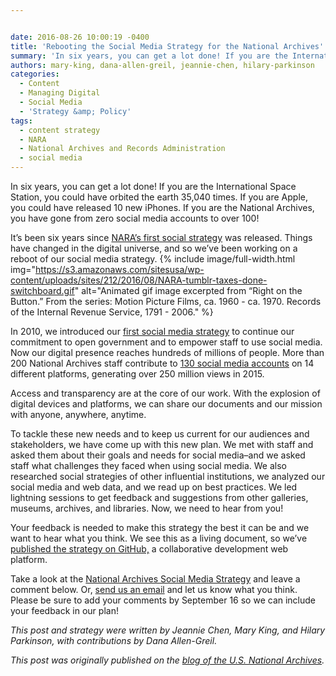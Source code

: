 ```yaml
---


date: 2016-08-26 10:00:19 -0400
title: 'Rebooting the Social Media Strategy for the National Archives'
summary: 'In six years, you can get a lot done! If you are the International Space Station, you could have orbited the earth 35,040 times. If you are Apple, you could have released 10 new iPhones. If you are the National Archives, you have gone from zero social media accounts to over 100! It&rsquo;s been six'
authors: mary-king, dana-allen-greil, jeannie-chen, hilary-parkinson
categories:
  - Content
  - Managing Digital
  - Social Media
  - 'Strategy &amp; Policy'
tags:
  - content strategy
  - NARA
  - National Archives and Records Administration
  - social media
---
```


In six years, you can get a lot done! If you are the International Space Station, you could have orbited the earth 35,040 times. If you are Apple, you could have released 10 new iPhones. If you are the National Archives, you have gone from zero social media accounts to over 100!

It’s been six years since [NARA’s first social strategy](http://archives.gov/social-media/strategies/) was released. Things have changed in the digital universe, and so we’ve been working on a reboot of our social media strategy. 
{% include image/full-width.html img="https://s3.amazonaws.com/sitesusa/wp-content/uploads/sites/212/2016/08/NARA-tumblr-taxes-done-switchboard.gif" alt="Animated gif image excerpted from “Right on the Button.” From the series: Motion Picture Films, ca. 1960 - ca. 1970. Records of the Internal Revenue Service, 1791 - 2006." %} 

In 2010, we introduced our [first social media strategy](http://www.archives.gov/social-media/strategies/) to continue our commitment to open government and to empower staff to use social media. Now our digital presence reaches hundreds of millions of people. More than 200 National Archives staff contribute to [130 social media accounts](http://www.archives.gov/social-media/) on 14 different platforms, generating over 250 million views in 2015.

Access and transparency are at the core of our work. With the explosion of digital devices and platforms, we can share our documents and our mission with anyone, anywhere, anytime.

To tackle these new needs and to keep us current for our audiences and stakeholders, we have come up with this new plan. We met with staff and asked them about their goals and needs for social media–and we asked staff what challenges they faced when using social media. We also researched social strategies of other influential institutions, we analyzed our social media and web data, and we read up on best practices. We led lightning sessions to get feedback and suggestions from other galleries, museums, archives, and libraries. Now, we need to hear from you!

Your feedback is needed to make this strategy the best it can be and we want to hear what you think. We see this as a living document, so we’ve [published the strategy on GitHub,](http://usnationalarchives.github.io/social-media-strategy/) a collaborative development web platform.

Take a look at the [National Archives Social Media Strategy](http://usnationalarchives.github.io/social-media-strategy/) and leave a comment below. Or, [send us an email](mailto:socialmedia@nara.gov) and let us know what you think. Please be sure to add your comments by September 16 so we can include your feedback in our plan!

_This post and strategy were written by Jeannie Chen, Mary King, and Hilary Parkinson, with contributions by Dana Allen-Greil._

_This post was originally published on the [blog of the U.S. National Archives](https://narations.blogs.archives.gov/)._